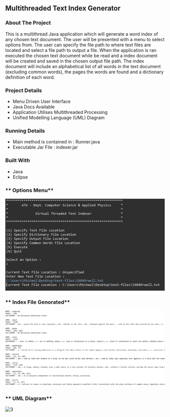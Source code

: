 ## Multithreaded Text Index Generator


### **About The Project**
This is a multithread Java application which will generate a word index of any chosen text document. The user will be presented with a menu to select options from. The user can specify the file path to where text files are located and select a file path to output a file. When the application is ran executed the chosen text document while be read and a index document will be created and saved in the chosen output file path. The index document will include an alphabetical list of all words in the text document (excluding common words), the pages the words are found and a dictionary definition of each word.


### **Project Details**
- Menu Driven User Interface
- Java Docs Available
- Application Utilises Multithreaded Processing
- Unified Modelling Language (UML) Diagram

### **Running Details**
- Main method is contained in : Runner.java
- Executable Jar File : indexer.jar

### **Built With**
- Java
- Eclipse

### ** Options Menu**
![1](/assets/optionsmenu.PNG)

### ** Index File Genorated**
![2](/assets/indexfile.PNG)

### ** UML Diagram**
![3](/assets/umldiagram.PNG)

